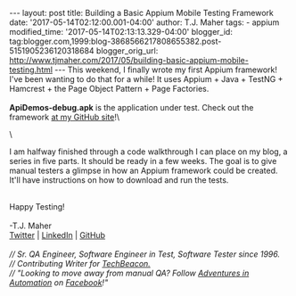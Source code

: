\-\-- layout: post title: Building a Basic Appium Mobile Testing
Framework date: \'2017-05-14T02:12:00.001-04:00\' author: T.J. Maher
tags: - appium modified\_time: \'2017-05-14T02:13:13.329-04:00\'
blogger\_id:
tag:blogger.com,1999:blog-3868566217808655382.post-5151905236120318684
blogger\_orig\_url:
http://www.tjmaher.com/2017/05/building-basic-appium-mobile-testing.html
\-\-- This weekend, I finally wrote my first Appium framework! I\'ve
been wanting to do that for a while! It uses Appium + Java + TestNG +
Hamcrest + the Page Object Pattern + Page Factories.\
\
**ApiDemos-debug.apk** is the application under test. Check out the
framework [at my GitHub
site](https://github.com/tjmaher/basic_appium_framework)!\

<div>

\

</div>

<div>

I am halfway finished through a code walkthrough I can place on my blog,
a series in five parts. It should be ready in a few weeks. The goal is
to give manual testers a glimpse in how an Appium framework could be
created. It\'ll have instructions on how to download and run the tests.

</div>

<div>

\
Happy Testing!\
\
-T.J. Maher\
[Twitter](https://twitter.com/tjmaher1) \| [LinkedIn](https://www.linkedin.com/in/tjmaher1) \| [GitHub](https://github.com/tjmaher)\
\
*// Sr. QA Engineer, Software Engineer in Test, Software Tester since
1996.\
// Contributing Writer
for [TechBeacon.](http://techbeacon.com/contributors/thomas-maher)\
// \"Looking to move away from manual QA? Follow [Adventures in
Automation](http://www.tjmaher.com/) on
[Facebook](https://www.facebook.com/AdventuresInAutomation/)!\"*

</div>
